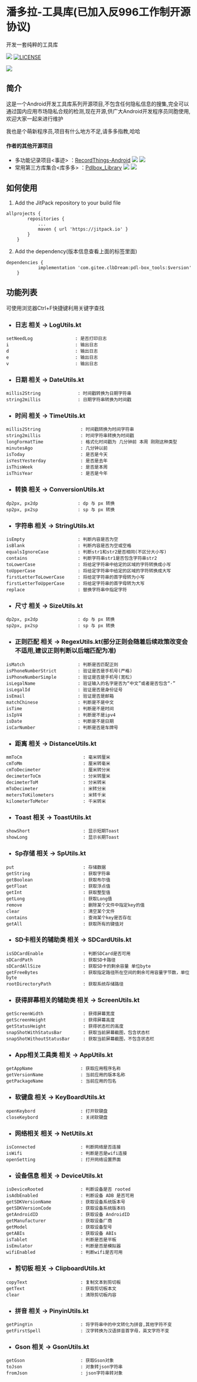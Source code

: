 # 潘多拉-工具库(已加入反996工作制开源协议)

开发一套纯粹的工具库

[![](https://jitpack.io/v/com.gitee.clbDream/pdl-box_tools.svg)](https://jitpack.io/#com.gitee.clbDream/pdl-box_tools)
[![LICENSE](https://img.shields.io/badge/license-Anti%20996-blue.svg)](https://github.com/996icu/996.ICU/blob/master/LICENSE)

![](images/banner.png)

## 简介

这是一个Android开发工具库系列开源项目,不包含任何隐私信息的搜集,完全可以通过国内应用市场隐私合规的检测,现在开源,供广大Android开发程序员同胞使用,欢迎大家一起来进行维护

我也是个萌新程序员,项目有什么地方不足,请多多指教,哈哈

#### 作者的其他开源项目

* 多功能记录项目<事迹>
  ：[RecordThings-Android](https://github.com/clbDream/RecordThings-Android) ![](https://img.shields.io/github/stars/clbDream/RecordThings-Android.svg) ![](https://img.shields.io/github/forks/clbDream/RecordThings-Android.svg)
* 常用第三方库集合<库多多>
  ：[Pdlbox_Library](https://github.com/clbDream/Pdlbox_Library) ![](https://img.shields.io/github/stars/clbDream/Pdlbox_Library.svg) ![](https://img.shields.io/github/forks/clbDream/Pdlbox_Library.svg)

## 如何使用

1. Add the JitPack repository to your build file

```
allprojects {
		repositories {
			...
			maven { url 'https://jitpack.io' }
		}
	}
```

2. Add the dependency(版本信息查看上面的标签里面)

```
dependencies {
	        implementation 'com.gitee.clbDream:pdl-box_tools:$version'
	}
```

## 功能列表

可使用浏览器Ctrl+F快捷键利用关键字查找

* ### 日志 相关 -> LogUtils.kt

```
setNeedLog                : 是否打印日志
i                         : 输出日志
d                         : 输出日志
e                         : 输出日志
v                         : 输出日志
```

* ### 日期 相关 -> DateUtils.kt

```
millis2String              : 时间戳转换为日期字符串
string2millis              : 日期字符串转换为时间戳
```

* ### 时间 相关 -> TimeUtils.kt

```
millis2String               : 时间戳转换为时间字符串
string2millis               : 时间字符串转换为时间戳
longFormatTime              : 格式化时间戳为 几分钟前 本周 刚刚这种类型
minutesAgo                  : 几分钟以前
isToday                     : 是否是今天
isYestYesterday             : 是否是去年
isThisWeek                  : 是否是本周
isThisYear                  : 是否是今年
```

* ### 转换 相关 -> ConversionUtils.kt

```
dp2px, px2dp               : dp 与 px 转换
sp2px, px2sp               : sp 与 px 转换
```

* ### 字符串 相关 -> StringUtils.kt

```
isEmpty                    : 判断内容是否为空
isBlank                    : 判断内容是否为空或空格
equalsIgnoreCase           : 判断str1和str2是否相同(不区分大小写)
contains                   : 判断字符串str1是否包含字符串str2
toLowerCase                : 将给定字符串中给定的区域的字符转换成小写
toUpperCase                : 将给定字符串中给定的区域的字符转换成大写
firstLetterToLowerCase     : 将给定字符串的首字母转为小写
firstLetterToUpperCase     : 将给定字符串的首字母转为大写
replace                    : 替换字符串中指定字符
```

* ### 尺寸 相关 -> SizeUtils.kt

```
dp2px, px2dp               : dp 与 px 转换
sp2px, px2sp               : sp 与 px 转换
```

* ### 正则匹配 相关 -> RegexUtils.kt(部分正则会随着后续政策改变会不适用,建议正则判断以后端匹配为准)

```
isMatch                    : 判断是否匹配正则
isPhoneNumberStrict        : 验证是否是手机号(严格)
isPhoneNumberSimple        : 验证是否是手机号(宽松)
isLegalName                : 验证输入的名字是否为“中文”或者是否包含“·”
isLegalId                  : 验证是否是身份证号
isEmail                    : 验证是否是邮箱
matchChinese               : 判断是不是中文
isTime                     : 判断是不是时间
isIpV4                     : 判断是不是ipv4
isDate                     : 判断是不是日期
isCarNumber                : 判断是否是车牌号
```

* ### 距离 相关 -> DistanceUtils.kt

```
mmToCm                       : 毫米转厘米
cmToMm                       : 厘米转毫米
cmToDecimeter                : 厘米转分米
decimeterToCm                : 分米转厘米
decimeterToM                 : 分米转米
mToDecimeter                 : 米转分米
metersToKilometers           : 米转千米
kilometerToMeter             : 千米转米
```

* ### Toast 相关 -> ToastUtils.kt

```
showShort                    : 显示短期Toast
showLong                     : 显示长期Toast
```

* ### Sp存储 相关 -> SpUtils.kt

```
put                          : 存储数据
getString                    : 获取字符串
getBoolean                   : 获取布尔值
getFloat                     : 获取浮点值
getInt                       : 获取整型值
getLong                      : 获取Long值
remove                       : 删除某个文件中指定key的值
clear                        : 清空某个文件
contains                     : 查询某个key是否存在
getAll                       : 获取所有的键值对
```

* ### SD卡相关的辅助类 相关 -> SDCardUtils.kt

```
isSDCardEnable               : 判断SDCard是否可用
sDCardPath                   : 获取SD卡路径
sDCardAllSize                : 获取SD卡的剩余容量 单位byte
getFreeBytes                 : 获取指定路径所在空间的剩余可用容量字节数，单位byte
rootDirectoryPath            : 获取系统存储路径
```

* ### 获得屏幕相关的辅助类 相关 -> ScreenUtils.kt

```
getScreenWidth               : 获得屏幕宽度
getScreenHeight              : 获得屏幕高度
getStatusHeight              : 获得状态栏的高度 
snapShotWithStatusBar        : 获取当前屏幕截图，包含状态栏
snapShotWithoutStatusBar     : 获取当前屏幕截图，不包含状态栏
```

* ### App相关工具类 相关 -> AppUtils.kt

```
getAppName                  : 获取应用程序名称
getVersionName              : 当前应用的版本名称
getPackageName              : 当前应用的包名
```

* ### 软键盘 相关 -> KeyBoardUtils.kt

```
openKeybord                 : 打开软键盘
closeKeybord                : 关闭软键盘
```

* ### 网络相关 相关 -> NetUtils.kt

```
isConnected                 : 判断网络是否连接
isWifi                      : 判断是否是wifi连接
openSetting                 : 打开网络设置界面
```

* ### 设备信息 相关 -> DeviceUtils.kt

```
isDeviceRooted              : 判断设备是否 rooted
isAdbEnabled                : 判断设备 ADB 是否可用
getSDKVersionName           : 获取设备系统版本号
getSDKVersionCode           : 获取设备系统版本码
getAndroidID                : 获取设备 AndroidID
getManufacturer             : 获取设备厂商
getModel                    : 获取设备型号
getABIs                     : 获取设备 ABIs
isTablet                    : 判断是否是平板
isEmulator                  : 判断是否是模拟器
wifiEnabled                 : 判断wifi是否可用
```

* ### 剪切板 相关 -> ClipboardUtils.kt

```
copyText                    : 复制文本到剪切板
getText                     : 获取剪切板本文
clear                       : 清除剪切板内容
```

* ### 拼音 相关 -> PinyinUtils.kt

```
getPingYin                  : 将字符串中的中文转化为拼音,其他字符不变
getFirstSpell               : 汉字转换为汉语拼音首字母，英文字符不变
```

* ### Gson 相关 -> GsonUtils.kt

```
getGson                     : 获取Gson对象
toJson                      : 对象转json字符串
fromJson                    : json字符串转对象
```